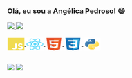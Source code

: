 ### Olá, eu sou a Angélica Pedroso! 😄
<div>
  <a href="https://github.com/angelicapedroso">
  <img height="160em" src="https://github-readme-stats.vercel.app/api?username=angelicapedroso&show_icons=true&theme=dracula&include_all_commits=true&count_private=true"/>
  <img height="150em" src="https://github-readme-stats.vercel.app/api/top-langs/?username=angelicapedroso&layout=compact&langs_count=7&theme=dracula"/>
</div>

<div style="display: inline_block"><br>
  <img align="center" alt="Angelica-Js" height="30" width="40" src="https://raw.githubusercontent.com/devicons/devicon/master/icons/javascript/javascript-plain.svg">
  <img align="center" alt="Angelica-React" height="30" width="40" src="https://raw.githubusercontent.com/devicons/devicon/master/icons/react/react-original.svg">
  <img align="center" alt="Angelica-HTML" height="30" width="40" src="https://raw.githubusercontent.com/devicons/devicon/master/icons/html5/html5-original.svg">
  <img align="center" alt="Rafa-CSS" height="30" width="40" src="https://raw.githubusercontent.com/devicons/devicon/master/icons/css3/css3-original.svg">
  <img align="center" alt="Angelica-Python" height="30" width="40" src="https://raw.githubusercontent.com/devicons/devicon/master/icons/python/python-original.svg">
 
  ##
  
  <div> 
  <a href = "mailto:contatoangelicapedroso@gmail.com"><img src="https://img.shields.io/badge/-Gmail-%23333?style=for-the-badge&logo=gmail&logoColor=red" target="_blank"></a>
  <a href="https://www.linkedin.com/in/angelicapedroso" target="_blank"><img src="https://img.shields.io/badge/-LinkedIn-%230077B5?style=for-the-badge&logo=linkedin&logoColor=white" target="_blank"></a> 
 </div>
  
 


